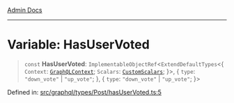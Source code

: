 [Admin Docs](/)

***

# Variable: HasUserVoted

> `const` **HasUserVoted**: `ImplementableObjectRef`\<`ExtendDefaultTypes`\<\{ `Context`: [`GraphQLContext`](../../../../context/type-aliases/GraphQLContext.md); `Scalars`: [`CustomScalars`](../../../../scalars/type-aliases/CustomScalars.md); \}\>, \{ `type`: `"down_vote"` \| `"up_vote"`; \}, \{ `type`: `"down_vote"` \| `"up_vote"`; \}\>

Defined in: [src/graphql/types/Post/hasUserVoted.ts:5](https://github.com/PurnenduMIshra129th/talawa-api/blob/dd95e2d2302936a5436289a9e626f7f4e2b14e02/src/graphql/types/Post/hasUserVoted.ts#L5)
